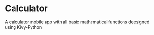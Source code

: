 # Calculator

A calculator mobile app with all basic mathematical functions deesigned using Kivy-Python